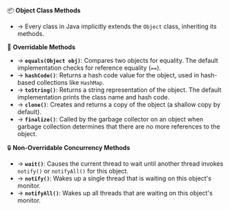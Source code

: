 📦 **Object Class Methods**
- → Every class in Java implicitly extends the `Object` class, inheriting its methods.

🔧 **Overridable Methods**
- → **`equals(Object obj)`**: Compares two objects for equality. The default implementation checks for reference equality (`==`).
- → **`hashCode()`**: Returns a hash code value for the object, used in hash-based collections like `HashMap`.
- → **`toString()`**: Returns a string representation of the object. The default implementation prints the class name and hash code.
- → **`clone()`**: Creates and returns a copy of the object (a shallow copy by default).
- → **`finalize()`**: Called by the garbage collector on an object when garbage collection determines that there are no more references to the object.

🔒 **Non-Overridable Concurrency Methods**
- → **`wait()`**: Causes the current thread to wait until another thread invokes `notify()` or `notifyAll()` for this object.
- → **`notify()`**: Wakes up a single thread that is waiting on this object's monitor.
- → **`notifyAll()`**: Wakes up all threads that are waiting on this object's monitor.

